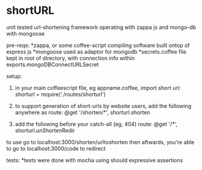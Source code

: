 shortURL
========

unit tested url-shortening framework operating with zappa js and mongo-db with mongoose

pre-reqs:
*zappa, or some coffee-script compiling software built ontop of express js
*mongoose used as adaptor for mongodb
*secrets.coffee file kept in root of directory, with connection info within exports.mongoDBConnectURLSecret

setup:
1) in your main coffeescript file, eg appname.coffee, import short url:
  shorturl = require('./routes/shorturl')

2) to support generation of short-urls by website users, add the following anywhere as route:
  @get '/shorten/*', shorturl.shorten

3) add the following before your catch-all (eg, 404) route:
  @get '/*', shorturl.unShortenRedir

to use go to
localhost:3000/shorten/urltoshorten
then aftwards, you're able to go to localhost:3000/code to redirect

tests:
*tests were done with mocha using should expressive assertions
